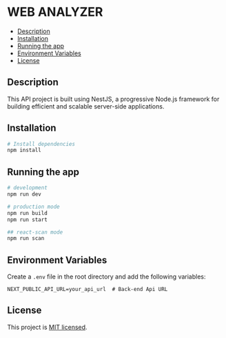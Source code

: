 # WEB ANALYZER

- [Description](#description)
- [Installation](#installation)
- [Running the app](#running-the-app)
- [Environment Variables](#environment-variables)
- [License](#license)

## Description

This API project is built using NestJS, a progressive Node.js framework for building efficient and scalable server-side applications.

## Installation

```bash
# Install dependencies
npm install
```

## Running the app

```bash
# development
npm run dev

# production mode
npm run build
npm run start

## react-scan mode
npm run scan

```

## Environment Variables

Create a `.env` file in the root directory and add the following variables:

```
NEXT_PUBLIC_API_URL=your_api_url  # Back-end Api URL
```

## License

This project is [MIT licensed](LICENSE).
